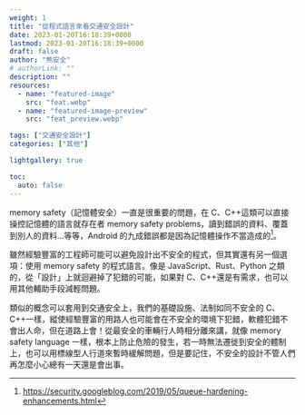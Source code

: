 ```yaml
---
weight: 1
title: "從程式語言來看交通安全設計"
date: 2023-01-20T16:18:39+0000
lastmod: 2023-01-20T16:18:39+0000
draft: false
author: "熊安全"
# authorLink: ""
description: ""
resources:
  - name: "featured-image"
    src: "feat.webp"
  - name: "featured-image-preview"
    src: "feat_preview.webp"

tags: ["交通安全設計"]
categories: ["其他"]

lightgallery: true

toc:
  auto: false
---
```


memory safety（記憶體安全）一直是很重要的問題，在 C、C++這類可以直接操控記憶體的語言就存在者 memory safety problems，讀到錯誤的資料、覆蓋到別人的資料...等等，Android 的九成錯誤都是因為記憶體操作不當造成的[^1]。

雖然經驗豐富的工程師可能可以避免設計出不安全的程式，但其實還有另一個選項：使用 memory safety 的程式語言。像是 JavaScript、Rust、Python 之類的，從「設計」上就迴避掉了犯錯的可能，如果對 C、C++還是有需求，也可以用其他輔助手段減輕問題。

類似的概念可以套用到交通安全上，我們的基礎設施、法制如同不安全的 C、C++一樣，縱使經驗豐富的用路人也可能會在不安全的環境下犯錯，軟體犯錯不會出人命，但在道路上會！從最安全的車輛行人時相分離來講，就像 memory safety language 一樣，根本上防止危險的發生，若一時無法遷徙到安全的體制上，也可以用標線型人行道來暫時緩解問題，但是要記住，不安全的設計不管人們再怎麼小心總有一天還是會出事。


[^1]: https://security.googleblog.com/2019/05/queue-hardening-enhancements.html
